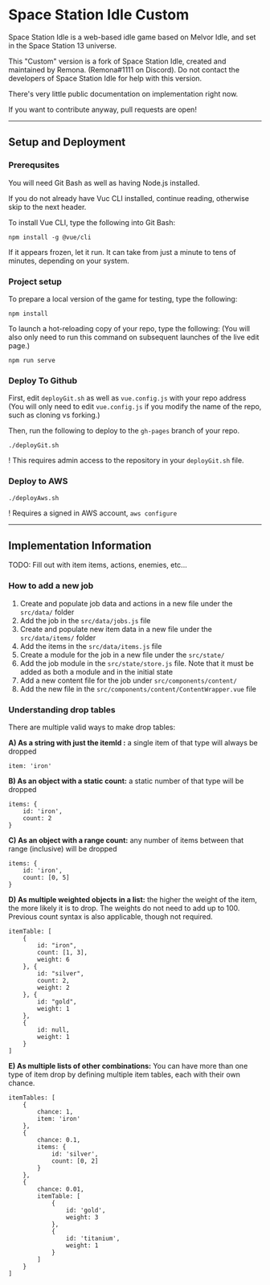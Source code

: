 # Space Station Idle Custom

Space Station Idle is a web-based idle game based on Melvor Idle, and set in the Space Station 13 universe.

This "Custom" version is a fork of Space Station Idle, created and maintained by Remona. (Remona#1111 on Discord). Do not contact the developers of Space Station Idle for help with this version.

There's very little public documentation on implementation right now.

If you want to contribute anyway, pull requests are open!

___

## Setup and Deployment

### Prerequsites

You will need Git Bash as well as having Node.js installed.

If you do not already have Vuc CLI installed, continue reading, otherwise skip to the next header.

To install Vue CLI, type the following into Git Bash:

```
npm install -g @vue/cli
```

If it appears frozen, let it run. It can take from just a minute to tens of minutes, depending on your system.


### Project setup

To prepare a local version of the game for testing, type the following:

```
npm install
```

To launch a hot-reloading copy of your repo, type the following: (You will also only need to run this command on subsequent launches of the live edit page.)

```
npm run serve
```

### Deploy To Github

First, edit `deployGit.sh` as well as `vue.config.js` with your repo address (You will only need to edit `vue.config.js` if you modify the name of the repo, such as cloning vs forking.)

Then, run the following to deploy to the `gh-pages` branch of your repo.

```
./deployGit.sh
```
! This requires admin access to the repository in your `deployGit.sh` file.

### Deploy to AWS
```
./deployAws.sh
```
! Requires a signed in AWS account, `aws configure`

___

## Implementation Information

TODO: Fill out with item items, actions, enemies, etc...

### How to add a new job
1. Create and populate job data and actions in a new file under the `src/data/` folder
2. Add the job in the `src/data/jobs.js` file
3. Create and populate new item data in a new file under the `src/data/items/` folder
4. Add the items in the `src/data/items.js` file
5. Create a module for the job in a new file under the `src/state/`
6. Add the job module in the `src/state/store.js` file. Note that it must be added as both a module and in the initial state
7. Add a new content file for the job under `src/components/content/`
8. Add the new file in the `src/components/content/ContentWrapper.vue` file

### Understanding drop tables
There are multiple valid ways to make drop tables:

**A) As a string with just the itemId :** a single item of that type will always be dropped
```
item: 'iron'
```

**B) As an object with a static count:** a static number of that type will be dropped 
```
items: {
	id: 'iron',
	count: 2
}
```

**C) As an object with a range count:** any number of items between that range (inclusive) will be dropped
```
items: {
	id: 'iron',
	count: [0, 5]
}
```
**D) As multiple weighted objects in a list:** the higher the weight of the item, the more likely it is to drop. The weights do not need to add up to 100. Previous count syntax is also applicable, though not required. 
```
itemTable: [
	{
		id: "iron",
		count: [1, 3],
		weight: 6
	}, {
		id: "silver",
		count: 2,
		weight: 2
	}, {
		id: "gold",
		weight: 1
	},
	{
		id: null,
		weight: 1
	}
]
```

**E) As multiple lists of other combinations:** You can have more than one type of item drop by defining multiple item tables, each with their own chance.
```
itemTables: [
	{
		chance: 1,
		item: 'iron'
	},
	{
		chance: 0.1,
		items: {
			id: 'silver',
			count: [0, 2]
		}
	},
	{
		chance: 0.01,
		itemTable: [
			{
				id: 'gold',
				weight: 3
			},
			{
				id: 'titanium',
				weight: 1
			}
		]
	}
]
```
